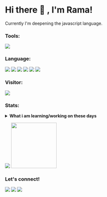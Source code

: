 # Hi there 👋 , I'm Rama!
Currently I'm deepening the javascript language.

### Tools:
<p>
    <img src="https://img.shields.io/badge/Text%20Editor-Visual%20Studio%20Code-blue?&logo=visual%20studio%20code&logoColor=blue" />
</p>

### Language:
<p>
    <img src="https://img.icons8.com/color/48/000000/nodejs.png"/> <img src="https://img.icons8.com/clouds/50/000000/react.png"/> <img src="https://img.icons8.com/color/48/000000/mongodb.png"/> <img src="https://img.icons8.com/office/40/000000/mysql.png"/> <img src="https://img.icons8.com/color/48/000000/javascript.png"/> <img src="https://i.ibb.co/LCZQM0t/expressjs-1.png"/>
<p>

### Visitor:
<p>
    <img src="https://gpvc.arturio.dev/therevolt" />
</p>

### Stats:
<details>
 <summary><strong>What i am learning/working on these days</strong></summary>
    - 🌱 I’m currently learning ReactJS, ExpressJS, Sequelize</br>
    - 💬 Ask me about anything.</br>
    - 📫 How to reach me: <a href="mailto:ramaseftiansyah12@gmail.com">Email me!</a>  </br>
    - 😄 Pronouns: He/Him </br>
</details>
<p>
    <img src="https://github-readme-stats.vercel.app/api?username=therevolt&show_icons=true&theme=solarized-dark" />
    <img src="https://github-readme-stats.vercel.app/api/top-langs/?username=therevolt&layout=compact&theme=midnight-purple" height=150/>
</p>

### Let's connect!
<p>
    <a href="https://www.linkedin.com/in/rama-seftiansyah/" target="blank"><img src="https://img.shields.io/badge/Rama_Seftiansyah-30302f?style=flat&logo=linkedin" /></a>
    <a href="https://www.facebook.com/rama.seftiansyah.14" target="blank"><img src="https://img.shields.io/badge/Rama_Seftiansyah-30302f?style=flat&logo=facebook" /></a>
  <a href="https://wa.me/6289522407667" target="blank"><img src="https://img.shields.io/badge/Chat%20With%20Me!-30302f?style=flat&logo=whatsapp"/></a>
</p>

<!--
**bagusfe/bagusfe** is a ✨ _special_ ✨ repository because its `README.md` (this file) appears on your GitHub profile.

Here are some ideas to get you started:

- 🔭 I’m currently working on ...
- 🌱 I’m currently learning ...
- 👯 I’m looking to collaborate on ...
- 🤔 I’m looking for help with ...
- 💬 Ask me about ...
- 📫 How to reach me: ...
- 😄 Pronouns: ...
- ⚡ Fun fact: ...
-->
